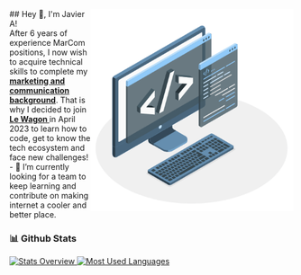 <img align="right" alt="GIF" src="https://raw.githubusercontent.com/javialsal/javialsal/main/techstack.gif" width="360px"/>
## Hey 👋, I'm Javier A!
<br/>
After 6 years of experience MarCom positions, I now wish to acquire technical skills to complete my <strong><a href="https://www.linkedin.com/in/javialsal/" >marketing and communication background</a></strong>.
That is why I decided to join <strong><a href="https://github.com/lewagon">Le Wagon </a></strong>in April 2023 to learn how to code, get to know the tech ecosystem and face new challenges!
- 🔭 I’m currently looking for a team to keep learning and contribute on making internet a cooler and better place.

### 📊 Github Stats
<a href='https://github.com/javialsal/github-stats-transparent'>
  
![Stats Overview](https://raw.githubusercontent.com/javialsal/github-stats-transparent/output/generated/overview.svg)
![Most Used Languages](https://raw.githubusercontent.com/javialsal/github-stats-transparent/output/generated/languages.svg)

</a>

